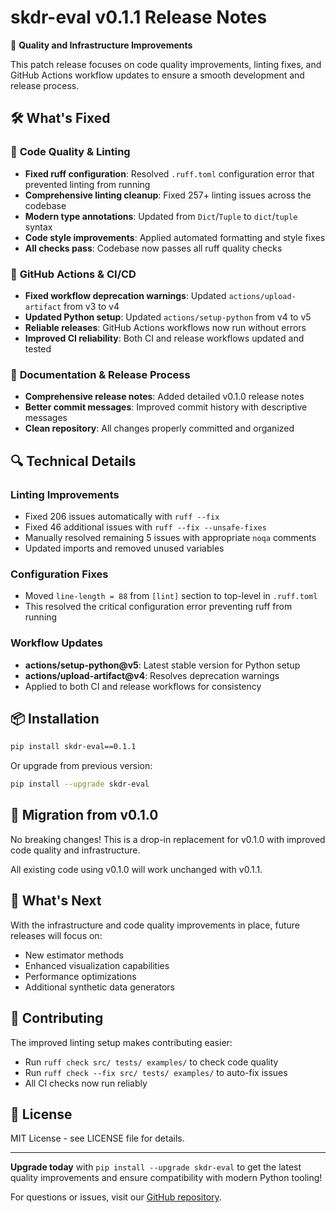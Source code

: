 # skdr-eval v0.1.1 Release Notes

🔧 **Quality and Infrastructure Improvements**

This patch release focuses on code quality improvements, linting fixes, and GitHub Actions workflow updates to ensure a smooth development and release process.

## 🛠️ What's Fixed

### 🧹 **Code Quality & Linting**
- **Fixed ruff configuration**: Resolved `.ruff.toml` configuration error that prevented linting from running
- **Comprehensive linting cleanup**: Fixed 257+ linting issues across the codebase
- **Modern type annotations**: Updated from `Dict`/`Tuple` to `dict`/`tuple` syntax
- **Code style improvements**: Applied automated formatting and style fixes
- **All checks pass**: Codebase now passes all ruff quality checks

### 🚀 **GitHub Actions & CI/CD**
- **Fixed workflow deprecation warnings**: Updated `actions/upload-artifact` from v3 to v4
- **Updated Python setup**: Updated `actions/setup-python` from v4 to v5
- **Reliable releases**: GitHub Actions workflows now run without errors
- **Improved CI reliability**: Both CI and release workflows updated and tested

### 📝 **Documentation & Release Process**
- **Comprehensive release notes**: Added detailed v0.1.0 release notes
- **Better commit messages**: Improved commit history with descriptive messages
- **Clean repository**: All changes properly committed and organized

## 🔍 Technical Details

### Linting Improvements
- Fixed 206 issues automatically with `ruff --fix`
- Fixed 46 additional issues with `ruff --fix --unsafe-fixes`
- Manually resolved remaining 5 issues with appropriate `noqa` comments
- Updated imports and removed unused variables

### Configuration Fixes
- Moved `line-length = 88` from `[lint]` section to top-level in `.ruff.toml`
- This resolved the critical configuration error preventing ruff from running

### Workflow Updates
- **actions/setup-python@v5**: Latest stable version for Python setup
- **actions/upload-artifact@v4**: Resolves deprecation warnings
- Applied to both CI and release workflows for consistency

## 📦 Installation

```bash
pip install skdr-eval==0.1.1
```

Or upgrade from previous version:
```bash
pip install --upgrade skdr-eval
```

## 🔄 Migration from v0.1.0

No breaking changes! This is a drop-in replacement for v0.1.0 with improved code quality and infrastructure.

All existing code using v0.1.0 will work unchanged with v0.1.1.

## 🎯 What's Next

With the infrastructure and code quality improvements in place, future releases will focus on:
- New estimator methods
- Enhanced visualization capabilities
- Performance optimizations
- Additional synthetic data generators

## 🤝 Contributing

The improved linting setup makes contributing easier:
- Run `ruff check src/ tests/ examples/` to check code quality
- Run `ruff check --fix src/ tests/ examples/` to auto-fix issues
- All CI checks now run reliably

## 📄 License

MIT License - see LICENSE file for details.

---

**Upgrade today** with `pip install --upgrade skdr-eval` to get the latest quality improvements and ensure compatibility with modern Python tooling!

For questions or issues, visit our [GitHub repository](https://github.com/dgenio/skdr-eval).
